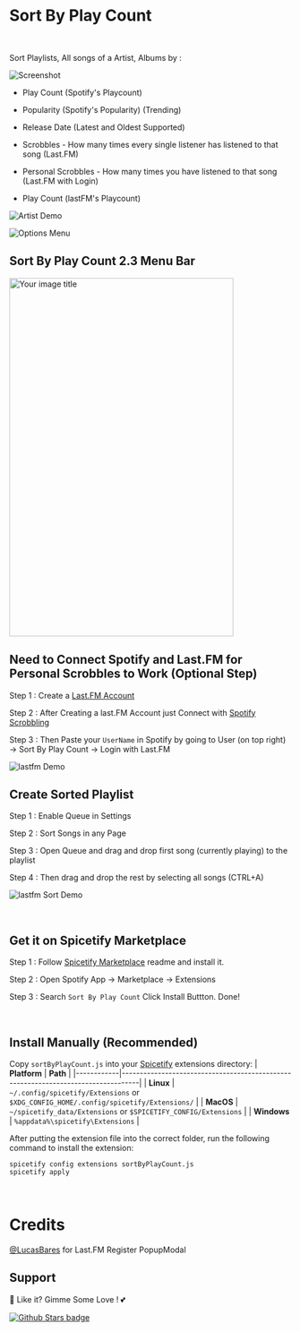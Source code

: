 # Sort By Play Count

<br />

Sort Playlists, All songs of a Artist, Albums by :

![Screenshot](https://raw.githubusercontent.com/Tetrax-10/Spicetify-Extensions/master/Sort-by-Play-count/screenshot.png)

-   Play Count (Spotify's Playcount)

-   Popularity (Spotify's Popularity) (Trending)

-   Release Date (Latest and Oldest Supported)

-   Scrobbles - How many times every single listener has listened to that song (Last.FM)

-   Personal Scrobbles - How many times you have listened to that song (Last.FM with Login)

-   Play Count (lastFM's Playcount)

![Artist Demo](https://raw.githubusercontent.com/Tetrax-10/Spicetify-Extensions/master/Sort-by-Play-count/artist.gif)

![Options Menu](https://raw.githubusercontent.com/Tetrax-10/Spicetify-Extensions/master/Sort-by-Play-count/options.gif)

## Sort By Play Count 2.3 Menu Bar

<img src="https://raw.githubusercontent.com/Tetrax-10/Spicetify-Extensions/master/Sort-by-Play-count/options.png" alt="Your image title" width="400" height="640" />

<br />

## Need to Connect Spotify and Last.FM for Personal Scrobbles to Work (Optional Step)

Step 1 : Create a [Last.FM Account](https://www.last.fm/join)

Step 2 : After Creating a last.FM Account just Connect with [Spotify Scrobbling](https://www.last.fm/settings/applications)

Step 3 : Then Paste your `UserName` in Spotify by going to User (on top right) -> Sort By Play Count -> Login with Last.FM

![lastfm Demo](https://raw.githubusercontent.com/Tetrax-10/Spicetify-Extensions/master/Sort-by-Play-count/lastfm.gif)

## Create Sorted Playlist

Step 1 : Enable Queue in Settings

Step 2 : Sort Songs in any Page

Step 3 : Open Queue and drag and drop first song (currently playing) to the playlist

Step 4 : Then drag and drop the rest by selecting all songs (CTRL+A)

![lastfm Sort Demo](https://raw.githubusercontent.com/Tetrax-10/Spicetify-Extensions/master/Sort-by-Play-count/create-sorted-playlist.gif)

<br />

## Get it on Spicetify Marketplace

Step 1 : Follow [Spicetify Marketplace](https://github.com/spicetify/spicetify-marketplace) readme and install it.

Step 2 : Open Spotify App -> Marketplace -> Extensions

Step 3 : Search `Sort By Play Count` Click Install Buttton. Done!

<br />

## Install Manually (Recommended)

Copy `sortByPlayCount.js` into your [Spicetify](https://github.com/spicetify/spicetify-cli) extensions directory:
| **Platform** | **Path** |
|------------|-----------------------------------------------------------------------------------|
| **Linux** | `~/.config/spicetify/Extensions` or `$XDG_CONFIG_HOME/.config/spicetify/Extensions/` |
| **MacOS** | `~/spicetify_data/Extensions` or `$SPICETIFY_CONFIG/Extensions` |
| **Windows** | `%appdata%\spicetify\Extensions` |

After putting the extension file into the correct folder, run the following command to install the extension:

```
spicetify config extensions sortByPlayCount.js
spicetify apply
```

<br />

# Credits

[@LucasBares](https://github.com/LucasBares) for Last.FM Register PopupModal

## Support

🌟 Like it? Gimme Some Love ! 💕

[![Github Stars badge](https://img.shields.io/github/stars/Tetrax-10/Spicetify-Extensions?logo=github&style=social)](https://github.com/Tetrax-10/Spicetify-Extensions)
